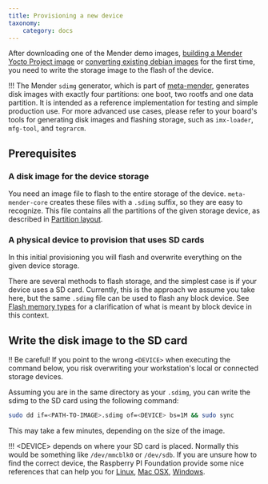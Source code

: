 ```yaml
---
title: Provisioning a new device
taxonomy:
    category: docs
---
```


After downloading one of the Mender demo images,
[building a Mender Yocto Project image](../yocto-project/building) or [converting existing debian images](../debian-family)
for the first time, you need to write the storage image to
the flash of the device.

!!! The Mender `sdimg` generator, which is part of [meta-mender](https://github.com/mendersoftware/meta-mender?target=_blank), generates disk images with exactly four partitions: one boot, two rootfs and one data partition. It is intended as a reference implementation for testing and simple production use. For more advanced use cases, please refer to your board's tools for generating disk images and flashing storage, such as `imx-loader`, `mfg-tool`, and `tegrarcm`.

## Prerequisites

### A disk image for the device storage

You need an image file to flash to the entire storage of the
device. `meta-mender-core` creates these files with a `.sdimg`
suffix, so they are easy to recognize. This file contains
all the partitions of the given storage device, as
described in [Partition layout](../../devices/general-system-requirements#partition-layout).


### A physical device to provision that uses SD cards

In this initial provisioning you will flash and overwrite everything
on the given device storage.

There are several methods to flash storage, and the simplest
case is if your device uses a SD card. Currently, this is the approach
we assume you take here, but the same `.sdimg` file can be used
to flash any block device. See
[Flash memory types](../../devices/partition-layout#flash-memory-types)
for a clarification of what is meant by block device in this context.


## Write the disk image to the SD card

!! Be careful! If you point to the wrong `<DEVICE>` when executing the command below, you risk overwriting your workstation's local or connected storage devices.

Assuming you are in the same directory as your `.sdimg`, you can write the sdimg to the SD card using the following command:

```bash
sudo dd if=<PATH-TO-IMAGE>.sdimg of=<DEVICE> bs=1M && sudo sync
```

This may take a few minutes, depending on the size of the image.

!!! &lt;DEVICE&gt; depends on where your SD card is placed. Normally this would be something like  `/dev/mmcblk0` or `/dev/sdb`.  If you are unsure how to find the correct device, the Raspberry PI Foundation provide some nice references that can help you for [Linux](https://www.raspberrypi.org/documentation/installation/installing-images/linux.md?target=_blank), [Mac OSX](https://www.raspberrypi.org/documentation/installation/installing-images/mac.md?target=_blank), [Windows](https://www.raspberrypi.org/documentation/installation/installing-images/windows.md?target=_blank).
